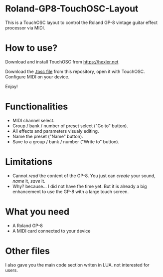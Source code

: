 # Roland-GP8-TouchOSC-Layout
This is a TouchOSC layout to control the Roland GP-8 vintage guitar effect processor via MIDI.

# How to use?
Download and install TouchOSC from https://hexler.net

Download the [.tosc file](https://github.com/ThibaultDucray/Roland-GP8-TouchOSC-Layout/blob/main/GP8-controler.tosc) from this repository, open it with TouchOSC. 
Configure MIDI on your device.

Enjoy!

# Functionalities
- MIDI channel select.
- Group / bank / number of preset select ("Go to" button).
- All effects and parameters visualy editing.
- Name the preset ("Name" button).
- Save to a group / bank / number ("Write to" button).

# Limitations
- Cannot *read* the content of the GP-8. You just can *create* your sound, *name* it, *save* it.
- Why? because... I did not have fhe time yet. But it is already a big enhancement to use the GP-8 with a large touch screen.

# What you need
- A Roland GP-8
- A MIDI card connected to your device

# Other files
I also gave you the main code section writen in LUA. not interested for users.
